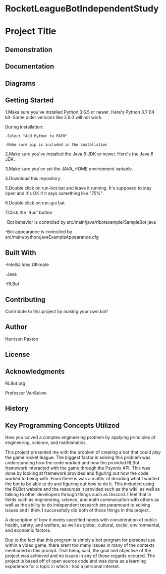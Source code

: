 # RocketLeagueBotIndependentStudy

# Project Title


## Demonstration


## Documentation


## Diagrams


## Getting Started


1.Make sure you've installed Python 3.6.5 or newer. Here's Python 3.7 64 bit. Some older versions like 3.6.0 will not work.

   During installation:
   
    -Select "Add Python to PATH"
    
    -Make sure pip is included in the installation
    
2.Make sure you've installed the Java 8 JDK or newer. Here's the Java 8 JDK.

3.Make sure you've set the JAVA_HOME environment variable.

4.Download this repository

5.Double click on run-bot.bat and leave it running. It's supposed to stay open and it's OK if it says something like "75%".

6.Double click on run-gui.bat

7.Click the 'Run' button

   -Bot behavior is controlled by src/main/java/rlbotexample/SampleBot.java
  
   -Bot appearance is controlled by src/main/python/javaExampleAppearance.cfg

## Built With

-IntelliJ Idea Ultimate

-Java

-RLBot


## Contributing

Contribute to this project by making your own bot!

## Author

Harrison Paxton

## License


## Acknowledgments

RLBot.org

Professor VanSelow

## History


## Key Programming Concepts Utilized

How you solved a complex engineering problem by applying principles of engineering, science, and mathematics.

This project presented me with the problem of creating a bot that could play the game rocket league. The biggest factor in solving this problem was understanding how the code worked and how the provided RLBot framework interacted with the game through the Psyonix API. This was done by looking at framework provided and figuring out how the code worked to being with. From there is was a matter of deciding what I wanted the bot to be able to do and figuring out how to do it. This included using the RLBot website and the resources it provided such as the wiki, as well as talking to other developers through things such as Discord. I feel that in fields such as engineering, science, and math commuication with others as well as the ability to do independent research are paramount to solving issues and I think I successfully did both of those things in this project.

A description of how it meets specified needs with consideration of public health, safety, and welfare, as well as global, cultural, social, environmental, and economic factors.

Due to the fact that this program is simply a bot program for personal use within a video game, there arent too many issues in many of the contexts mentioned in this prompt. That being said, the goal and objective of the project was achieved and no issues in any of those regards occured. The project is based off of open source code and was done as a learning experience for a topic in which I had a personal interest.
